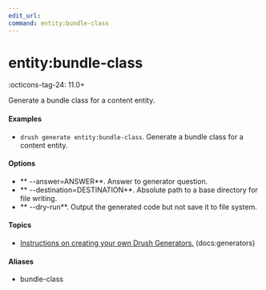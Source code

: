 ```yaml
---
edit_url: 
command: entity:bundle-class
---
```

# entity:bundle-class

:octicons-tag-24: 11.0+

Generate a bundle class for a content entity.

#### Examples

- <code>drush generate entity:bundle-class</code>. Generate a bundle class for a content entity.

#### Options

- ** --answer=ANSWER**. Answer to generator question.
- ** --destination=DESTINATION**. Absolute path to a base directory for file writing.
- ** --dry-run**. Output the generated code but not save it to file system.

#### Topics

- [Instructions on creating your own Drush Generators.](../../vendor/drush/drush/docs/generators.md) (docs:generators)

#### Aliases

- bundle-class

